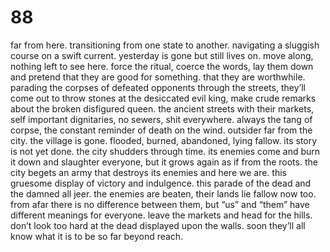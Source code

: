 # 88

far from here. transitioning from one state to another. navigating a sluggish course on a swift current. yesterday is gone but still lives on. move along, nothing left to see here. force the ritual, coerce the words, lay them down and pretend that they are good for something. that they are worthwhile. parading the corpses of defeated opponents through the streets, they’ll come out to throw stones at the desiccated evil king, make crude remarks about the broken disfigured queen. the ancient streets with their markets, self important dignitaries, no sewers, shit everywhere. always the tang of corpse, the constant reminder of death on the wind. outsider far from the city. the village is gone. flooded, burned, abandoned, lying fallow. its story is not yet done. the city shudders through time. its enemies come and burn it down and slaughter everyone, but it grows again as if from the roots. the city begets an army that destroys its enemies and here we are. this gruesome display of victory and indulgence. this parade of the dead and the damned all jeer. the enemies are beaten, their lands lie fallow now too. from afar there is no difference between them, but “us” and “them” have different meanings for everyone. leave the markets and head for the hills. don’t look too hard at the dead displayed upon the walls. soon they’ll all know what it is to be so far beyond reach. 